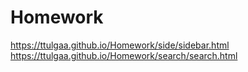 # Homework
https://ttulgaa.github.io/Homework/side/sidebar.html
https://ttulgaa.github.io/Homework/search/search.html
